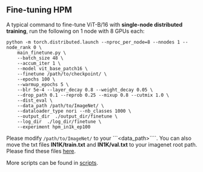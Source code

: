 ## Fine-tuning HPM

A typical command to fine-tune ViT-B/16 with **single-node distributed training**, run the following on 1 node with 8 GPUs each:
```
python -m torch.distributed.launch --nproc_per_node=8 --nnodes 1 --node_rank 0 \
    main_finetune.py \
    --batch_size 48 \
    --accum_iter 1 \
    --model vit_base_patch16 \
    --finetune /path/to/checkpoint/ \
    --epochs 100 \
    --warmup_epochs 5 \
    --blr 5e-4 --layer_decay 0.8 --weight_decay 0.05 \
    --drop_path 0.1 --reprob 0.25 --mixup 0.8 --cutmix 1.0 \
    --dist_eval \
    --data_path /path/to/ImageNet/ \
    --dataloader_type nori --nb_classes 1000 \
    --output_dir  ./output_dir/finetune \
    --log_dir  ./log_dir/finetune \
    --experiment hpm_in1k_ep100
```
Please modify ```/path/to/ImageNet/``` to your ```<data_path>````.
You can also move the txt files **IN1K/train.txt** and **IN1K/val.txt** to your imagenet root path.
Please find these files [here](https://github.com/implus/UM-MAE/tree/main/IN1K).

More scripts can be found in [scripts](https://github.com/Haochen-Wang409/HPM/tree/main/scripts).
